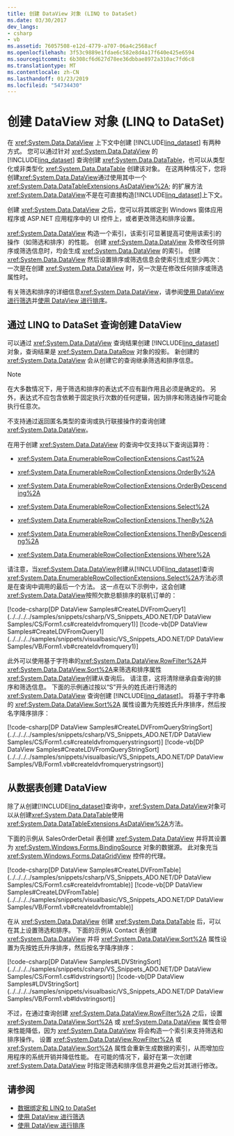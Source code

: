 ```yaml
---
title: 创建 DataView 对象 (LINQ to DataSet)
ms.date: 03/30/2017
dev_langs:
- csharp
- vb
ms.assetid: 76057508-e12d-4779-a707-06a4c2568acf
ms.openlocfilehash: 3f53c9889e1fdae6c582e8d4a17f640e425e6594
ms.sourcegitcommit: 6b308cf6d627d78ee36dbbae8972a310ac7fd6c8
ms.translationtype: MT
ms.contentlocale: zh-CN
ms.lasthandoff: 01/23/2019
ms.locfileid: "54734430"
---
```

# <a name="creating-a-dataview-object-linq-to-dataset"></a>创建 DataView 对象 (LINQ to DataSet)
在 <xref:System.Data.DataView> 上下文中创建 [!INCLUDE[linq_dataset](../../../../includes/linq-dataset-md.md)] 有两种方式。 您可以通过针对 <xref:System.Data.DataView> 的 [!INCLUDE[linq_dataset](../../../../includes/linq-dataset-md.md)] 查询创建 <xref:System.Data.DataTable>，也可以从类型化或非类型化 <xref:System.Data.DataTable> 创建该对象。 在这两种情况下，您将创建<xref:System.Data.DataView>通过使用其中一个<xref:System.Data.DataTableExtensions.AsDataView%2A>; 的扩展方法<xref:System.Data.DataView>不是在可直接构造[!INCLUDE[linq_dataset](../../../../includes/linq-dataset-md.md)]上下文。  
  
 创建 <xref:System.Data.DataView> 之后，您可以将其绑定到 Windows 窗体应用程序或 ASP.NET 应用程序中的 UI 控件上，或者更改筛选和排序设置。  
  
 <xref:System.Data.DataView> 构造一个索引，该索引可显著提高可使用该索引的操作（如筛选和排序）的性能。 创建 <xref:System.Data.DataView> 及修改任何排序或筛选信息时，均会生成 <xref:System.Data.DataView> 的索引。 创建 <xref:System.Data.DataView> 然后设置排序或筛选信息会使索引生成至少两次：一次是在创建 <xref:System.Data.DataView> 时，另一次是在修改任何排序或筛选属性时。  
  
 有关筛选和排序的详细信息<xref:System.Data.DataView>，请参阅[使用 DataView 进行筛选](../../../../docs/framework/data/adonet/filtering-with-dataview-linq-to-dataset.md)并[使用 DataView 进行排序](../../../../docs/framework/data/adonet/sorting-with-dataview-linq-to-dataset.md)。  
  
## <a name="creating-dataview-from-a-linq-to-dataset-query"></a>通过 LINQ to DataSet 查询创建 DataView  
 可以通过 <xref:System.Data.DataView> 查询结果创建 [!INCLUDE[linq_dataset](../../../../includes/linq-dataset-md.md)] 对象，查询结果是 <xref:System.Data.DataRow> 对象的投影。 新创建的 <xref:System.Data.DataView> 会从创建它的查询继承筛选和排序信息。  
  
> [!NOTE]
>  在大多数情况下，用于筛选和排序的表达式不应有副作用且必须是确定的。 另外，表达式不应包含依赖于固定执行次数的任何逻辑，因为排序和筛选操作可能会执行任意次。  
  
 不支持通过返回匿名类型的查询或执行联接操作的查询创建 <xref:System.Data.DataView>。  
  
 在用于创建 <xref:System.Data.DataView> 的查询中仅支持以下查询运算符：  
  
-   <xref:System.Data.EnumerableRowCollectionExtensions.Cast%2A>  
  
-   <xref:System.Data.EnumerableRowCollectionExtensions.OrderBy%2A>  
  
-   <xref:System.Data.EnumerableRowCollectionExtensions.OrderByDescending%2A>  
  
-   <xref:System.Data.EnumerableRowCollectionExtensions.Select%2A>  
  
-   <xref:System.Data.EnumerableRowCollectionExtensions.ThenBy%2A>  
  
-   <xref:System.Data.EnumerableRowCollectionExtensions.ThenByDescending%2A>  
  
-   <xref:System.Data.EnumerableRowCollectionExtensions.Where%2A>  
  
 请注意，当<xref:System.Data.DataView>创建从[!INCLUDE[linq_dataset](../../../../includes/linq-dataset-md.md)]查询<xref:System.Data.EnumerableRowCollectionExtensions.Select%2A>方法必须是在查询中调用的最后一个方法。 这一点在以下示例中，这会创建<xref:System.Data.DataView>按照欠款总额排序的联机订单的：  
  
 [!code-csharp[DP DataView Samples#CreateLDVFromQuery1](../../../../samples/snippets/csharp/VS_Snippets_ADO.NET/DP DataView Samples/CS/Form1.cs#createldvfromquery1)]
 [!code-vb[DP DataView Samples#CreateLDVFromQuery1](../../../../samples/snippets/visualbasic/VS_Snippets_ADO.NET/DP DataView Samples/VB/Form1.vb#createldvfromquery1)]  
  
 此外可以使用基于字符串的<xref:System.Data.DataView.RowFilter%2A>并<xref:System.Data.DataView.Sort%2A>来筛选和排序属性<xref:System.Data.DataView>创建从查询后。 请注意，这将清除继承自查询的排序和筛选信息。 下面的示例通过按以“S”开头的姓氏进行筛选的 <xref:System.Data.DataView> 查询创建 [!INCLUDE[linq_dataset](../../../../includes/linq-dataset-md.md)]。 将基于字符串的 <xref:System.Data.DataView.Sort%2A> 属性设置为先按姓氏升序排序，然后按名字降序排序：  
  
 [!code-csharp[DP DataView Samples#CreateLDVFromQueryStringSort](../../../../samples/snippets/csharp/VS_Snippets_ADO.NET/DP DataView Samples/CS/Form1.cs#createldvfromquerystringsort)]
 [!code-vb[DP DataView Samples#CreateLDVFromQueryStringSort](../../../../samples/snippets/visualbasic/VS_Snippets_ADO.NET/DP DataView Samples/VB/Form1.vb#createldvfromquerystringsort)]  
  
## <a name="creating-a-dataview-from-a-datatable"></a>从数据表创建 DataView  
 除了从创建[!INCLUDE[linq_dataset](../../../../includes/linq-dataset-md.md)]查询中，<xref:System.Data.DataView>对象可以从创建<xref:System.Data.DataTable>使用<xref:System.Data.DataTableExtensions.AsDataView%2A>方法。  
  
 下面的示例从 SalesOrderDetail 表创建 <xref:System.Data.DataView> 并将其设置为 <xref:System.Windows.Forms.BindingSource> 对象的数据源。 此对象充当 <xref:System.Windows.Forms.DataGridView> 控件的代理。  
  
 [!code-csharp[DP DataView Samples#CreateLDVFromTable](../../../../samples/snippets/csharp/VS_Snippets_ADO.NET/DP DataView Samples/CS/Form1.cs#createldvfromtable)]
 [!code-vb[DP DataView Samples#CreateLDVFromTable](../../../../samples/snippets/visualbasic/VS_Snippets_ADO.NET/DP DataView Samples/VB/Form1.vb#createldvfromtable)]  
  
 在从 <xref:System.Data.DataView> 创建 <xref:System.Data.DataTable> 后，可以在其上设置筛选和排序。 下面的示例从 Contact 表创建 <xref:System.Data.DataView> 并将 <xref:System.Data.DataView.Sort%2A> 属性设置为先按姓氏升序排序，然后按名字降序排序：  
  
 [!code-csharp[DP DataView Samples#LDVStringSort](../../../../samples/snippets/csharp/VS_Snippets_ADO.NET/DP DataView Samples/CS/Form1.cs#ldvstringsort)]
 [!code-vb[DP DataView Samples#LDVStringSort](../../../../samples/snippets/visualbasic/VS_Snippets_ADO.NET/DP DataView Samples/VB/Form1.vb#ldvstringsort)]  
  
 不过，在通过查询创建 <xref:System.Data.DataView.RowFilter%2A> 之后，设置 <xref:System.Data.DataView.Sort%2A> 或 <xref:System.Data.DataView> 属性会带来性能降低，因为 <xref:System.Data.DataView> 将会构造一个索引来支持筛选和排序操作。 设置 <xref:System.Data.DataView.RowFilter%2A> 或 <xref:System.Data.DataView.Sort%2A> 属性会重新生成数据的索引，从而增加应用程序的系统开销并降低性能。 在可能的情况下，最好在第一次创建 <xref:System.Data.DataView> 时指定筛选和排序信息并避免之后对其进行修改。  
  
## <a name="see-also"></a>请参阅
- [数据绑定和 LINQ to DataSet](../../../../docs/framework/data/adonet/data-binding-and-linq-to-dataset.md)
- [使用 DataView 进行筛选](../../../../docs/framework/data/adonet/filtering-with-dataview-linq-to-dataset.md)
- [使用 DataView 进行排序](../../../../docs/framework/data/adonet/sorting-with-dataview-linq-to-dataset.md)
